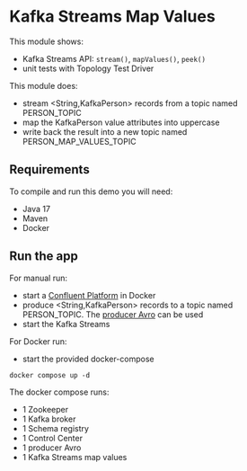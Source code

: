# Kafka Streams Map Values

This module shows:
- Kafka Streams API: `stream()`, `mapValues()`, `peek()`
- unit tests with Topology Test Driver

This module does:
- stream <String,KafkaPerson> records from a topic named PERSON_TOPIC
- map the KafkaPerson value attributes into uppercase
- write back the result into a new topic named PERSON_MAP_VALUES_TOPIC

## Requirements

To compile and run this demo you will need:
- Java 17
- Maven
- Docker

## Run the app

For manual run:
- start a [Confluent Platform](https://docs.confluent.io/platform/current/quickstart/ce-docker-quickstart.html#step-1-download-and-start-cp) in Docker
- produce <String,KafkaPerson> records to a topic named PERSON_TOPIC. The [producer Avro](../../kafka-producer-quickstarts/kafka-producer-avro) can be used
- start the Kafka Streams

For Docker run:
- start the provided docker-compose 

```
docker compose up -d
```

The docker compose runs:
- 1 Zookeeper
- 1 Kafka broker
- 1 Schema registry
- 1 Control Center
- 1 producer Avro
- 1 Kafka Streams map values
